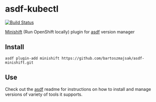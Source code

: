 # asdf-kubectl

[![Build Status](https://travis-ci.org/bartoszmajsak/asdf-minishift.svg?branch=master)](https://travis-ci.org/bartoszmajsak/asdf-minishift)

[Minishift](https://github.com/minishift/minishift) (Run OpenShift locally) plugin for [asdf](https://github.com/asdf-vm/asdf) version manager

## Install

```
asdf plugin-add minishift https://github.com/bartoszmajsak/asdf-minishift.git
```

## Use

Check out the [asdf](https://github.com/asdf-vm/asdf) readme for instructions on how to install and manage versions of variety of tools it supports.
